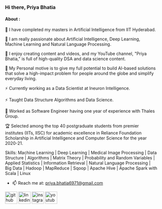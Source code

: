 ### Hi there, Priya Bhatia
#### About :

🔭 I have completed my masters in Artificial Intelligence from IIT Hyderabad.

🔭 I am really passionate about Artificial Intelligence, Deep Learning, Machine Learning and Natural Language Processing. 

🔭 I enjoy creating content and videos, and my YouTube channel, "Priya Bhatia," is full of high-quality DSA and data science content. 
    
💬 My Personal motive is to give my full potential to build AI-based solutions that solve a high-impact problem for people around the globe and simplify everyday living.

⚡ Currently working as a Data Scientist at Ineuron Intelligence.

⚡ Taught Data Structure Algorithms and Data Science.

👯 Worked as Software Engineer having one year of experience with Thales Group.

🏆 Selected among the top 40 postgraduate students from premier institutes (IITs, IISC) for academic excellence in Reliance Foundation Scholarship in Artificial Intelligence and Computer Science for the year 2020-21.

Skills: Machine Learning | Deep Learning | Medical Image Processing | Data Structure | Algorithms | Matrix Theory | Probability and Random Variables | Applied Statistics | Information Retrieval | Natural Language Processing | Big Data | Hadoop | MapReduce | Sqoop | Apache Hive | Apache Spark with Scala | Linux

- 📫 Reach me at: priya.bhatia6971@gmail.com 


[<img src='https://cdn.jsdelivr.net/npm/simple-icons@3.0.1/icons/github.svg' alt='github' height='40'>](https://github.com/priya6971)  [<img src='https://cdn.jsdelivr.net/npm/simple-icons@3.0.1/icons/linkedin.svg' alt='linkedin' height='40'>](https://www.linkedin.com/in/priya-bhatia-5057a0116/)  [<img src='https://cdn.jsdelivr.net/npm/simple-icons@3.0.1/icons/instagram.svg' alt='instagram' height='40'>](https://www.instagram.com/priyabhatia6971/) [<img src='https://cdn.jsdelivr.net/npm/simple-icons@3.0.1/icons/youtube.svg' alt='youtube' height='40'>](https://www.youtube.com/@PriyaBhatia)


